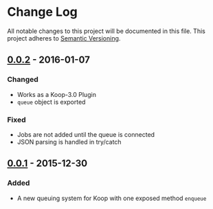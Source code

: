# Change Log
All notable changes to this project will be documented in this file.
This project adheres to [Semantic Versioning](http://semver.org/).

## [0.0.2] - 2016-01-07
### Changed
* Works as a Koop-3.0 Plugin
* `queue` object is exported

### Fixed
* Jobs are not added until the queue is connected
* JSON parsing is handled in try/catch

## [0.0.1] - 2015-12-30
### Added
* A new queuing system for Koop with one exposed method `enqueue`

[0.0.2]: https://www.github.com/koopjs/koop-queue/compare/v0.0.1...v0.0.2
[0.0.1]: https://www.github.com/koopjs/koop-queue/tree/v0.0.1
